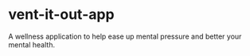 # vent-it-out-app
A wellness application to help ease up mental pressure and better your mental health.

